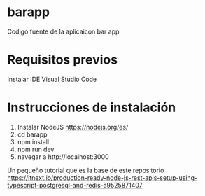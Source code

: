 # barapp
Codigo fuente de la aplicaicon bar app

# Requisitos previos

Instalar IDE Visual Studio Code

# Instrucciones de instalación

1. Instalar NodeJS https://nodejs.org/es/
2. cd barapp
3. npm install
4. npm run dev
5. navegar a http://localhost:3000

Un pequeño tutorial que es la base de este repositorio
https://itnext.io/production-ready-node-js-rest-apis-setup-using-typescript-postgresql-and-redis-a9525871407